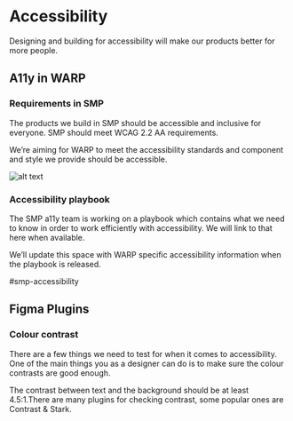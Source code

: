 # Accessibility
Designing and building for accessibility will make our products better for more people.

## A11y in WARP
### Requirements in SMP
The products we build in SMP should be accessible and inclusive for everyone. SMP should meet WCAG 2.2 AA requirements.

We’re aiming for WARP to meet the accessibility standards and component and style we provide should be accessible.

![alt text](https://i.imgur.com/OvMZBs9.jpg)

### Accessibility playbook
The SMP a11y team is working on a playbook which contains what we need to know in order to work efficiently with accessibility. We will link to that here when available.

We’ll update this space with WARP specific accessibility information when the playbook is released.

#smp-accessibility

## Figma Plugins
### Colour contrast
There are a few things we need to test for when it comes to accessibility. 
One of the main things you as a designer can do is to make sure the colour contrasts are good enough.

The contrast between text and the background should be at least 4.5:1.There are many plugins for checking contrast, some popular ones are Contrast & Stark.